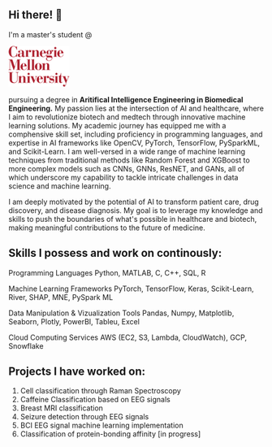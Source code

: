 ## Hi there! 👋
I'm a master's student @

<img src="https://github.com/AmulyaMat/AmulyaMat/blob/main/cmu.png" alt="CMU Logo" width="120" height="80">

pursuing a degree in **Aritifical Intelligence Engineering in Biomedical Engineering.** My passion lies at the intersection of AI and healthcare, where I aim to revolutionize biotech and medtech through innovative machine learning solutions. My academic journey has equipped me with a comphensive skill set, including proficiency in programming languages, and expertise in AI frameworks like OpenCV, PyTorch, TensorFlow, PySparkML, and Scikit-Learn. I am well-versed in a wide range of machine learning techniques from traditional methods like Random Forest and XGBoost to more complex models such as CNNs, GNNs, ResNET, and GANs, all of which underscore my capability to tackle intricate challenges in data science and machine learning.

I am deeply motivated by the potential of AI to transform patient care, drug discovery, and disease diagnosis. My goal is to leverage my knowledge and skills to push the boundaries of what's possible in healthcare and biotech, making meaningful contributions to the future of medicine.

## Skills I possess and work on continously:

Programming Languages Python, MATLAB, C, C++, SQL, R

Machine Learning Frameworks PyTorch, TensorFlow, Keras, Scikit-Learn, River, SHAP, MNE, PySpark ML

Data Manipulation & Vizualization Tools Pandas, Numpy, Matplotlib, Seaborn, Plotly, PowerBI, Tableu, Excel

Cloud Computing Services AWS (EC2, S3, Lambda, CloudWatch), GCP, Snowflake

## Projects I have worked on:
1. Cell classification through Raman Spectroscopy
2. Caffeine Classification based on EEG signals
3. Breast MRI classification
4. Seizure detection through EEG signals
5. BCI EEG signal machine learning implementation
6. Classification of protein-bonding affinity [in progress]
